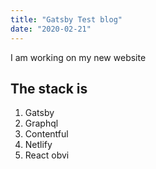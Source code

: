 ```yaml
---
title: "Gatsby Test blog"
date: "2020-02-21"
---
```


I am working on my new website

## The stack is

1. Gatsby
2. Graphql
3. Contentful
4. Netlify
5. React obvi
